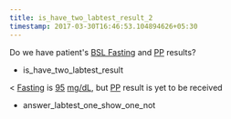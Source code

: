 ```yaml
---
title: is_have_two_labtest_result_2
timestamp: 2017-03-30T16:46:53.104894626+05:30
---
```


Do we have patient's [BSL Fasting](labtest_name_1) and [PP](labtest_name_2) results?
* is_have_two_labtest_result

< [Fasting](labtest_name_1) is [95](value_1) [mg/dL](unit_1), but [PP](labtest_name_2) result is yet to be received
* answer_labtest_one_show_one_not
